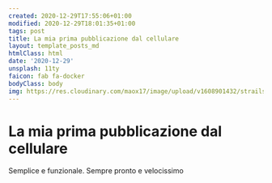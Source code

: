 ```yaml
---
created: 2020-12-29T17:55:06+01:00
modified: 2020-12-29T18:01:35+01:00
tags: post
title: La mia prima pubblicazione dal cellulare
layout: template_posts_md
htmlClass: html
date: '2020-12-29'
unsplash: 11ty
faicon: fab fa-docker
bodyClass: body
img: https://res.cloudinary.com/maox17/image/upload/v1608901432/strails/logo468_t_puc73x.png
---
```


# La mia prima pubblicazione dal cellulare

Semplice e funzionale.
Sempre pronto e velocissimo
